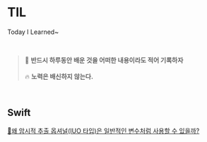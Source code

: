 # TIL
Today I Learned~

<br>

> 📌 **반드시 하루동안 배운 것을 어떠한 내용이라도 적어 기록하자** <br><br>
> 🔥 **노력은 배신하지 않는다.**

<br>

<!--
    1. 노션에 작성한다.
    2. 노션에 작성한 내용을 issue로 만든다.
    3. 만든 issue의 번호를 기억하고 마크다운을 수정한다.
    
    링크: https://github.com/JinUng41/TIL/issues/이슈번호
    하이퍼링크 만들 때: [제목](링크)
-->

## Swift
[🤔왜 암시적 추출 옵셔널(IUO 타입)은 일반적인 변수처럼 사용할 수 있을까?](https://github.com/JinUng41/TIL/issues/1)
